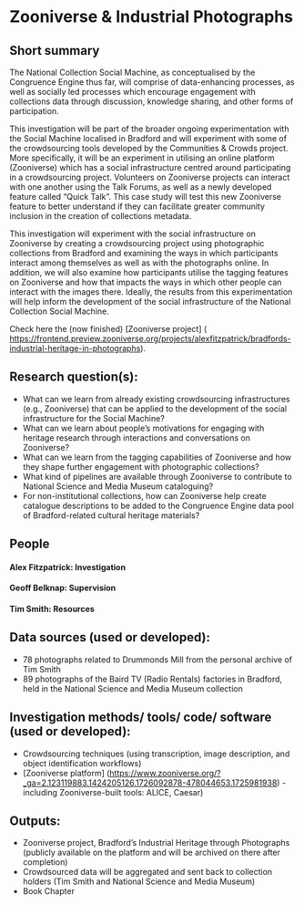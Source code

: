 # Zooniverse & Industrial Photographs


## Short summary
The National Collection Social Machine, as conceptualised by the Congruence Engine thus far, will comprise of data-enhancing processes, as well as socially led processes which encourage engagement with collections data through discussion, knowledge sharing, and other forms of participation. 

This investigation will be part of the broader ongoing experimentation with the Social Machine localised in Bradford and will experiment with some of the crowdsourcing tools developed by the Communities & Crowds project. More specifically, it will be an experiment in utilising an online platform (Zooniverse) which has a social infrastructure centred around participating in a crowdsourcing project. Volunteers on Zooniverse projects can interact with one another using the Talk Forums, as well as a newly developed feature called “Quick Talk”. This case study will test this new Zooniverse feature to better understand if they can facilitate greater community inclusion in the creation of collections metadata.

This investigation will experiment with the social infrastructure on Zooniverse by creating a crowdsourcing project using photographic collections from Bradford and examining the ways in which participants interact among themselves as well as with the photographs online. In addition, we will also examine how participants utilise the tagging features on Zooniverse and how that impacts the ways in which other people can interact with the images there. Ideally, the results from this experimentation will help inform the development of the social infrastructure of the National Collection Social Machine. 

Check here the (now finished) [Zooniverse project] ( https://frontend.preview.zooniverse.org/projects/alexfitzpatrick/bradfords-industrial-heritage-in-photographs). 
## Research question(s):


- What can we learn from already existing crowdsourcing infrastructures (e.g., Zooniverse) that can be applied to the development of the social infrastructure for the Social Machine?
- What can we learn about people’s motivations for engaging with heritage research through interactions and conversations on Zooniverse?
- What can we learn from the tagging capabilities of Zooniverse and how they shape further engagement with photographic collections?
- What kind of pipelines are available through Zooniverse to contribute to National Science and Media Museum cataloguing?
- For non-institutional collections, how can Zooniverse help create catalogue descriptions to be added to the Congruence Engine data pool of Bradford-related cultural heritage materials?


## People

#### Alex Fitzpatrick: Investigation
#### Geoff Belknap: Supervision
#### Tim Smith: Resources


## Data sources (used or developed):
- 78 photographs related to Drummonds Mill from the personal archive of Tim Smith
- 89 photographs of the Baird TV (Radio Rentals) factories in Bradford, held in the National Science and Media Museum collection


## Investigation methods/ tools/ code/ software (used or developed):
- Crowdsourcing techniques (using transcription, image description, and object identification workflows) 
- [Zooniverse platform] (https://www.zooniverse.org/?_ga=2.123119883.1424205126.1726092878-478044653.1725981938) - including Zooniverse-built tools: ALICE, Caesar)

## Outputs:
- Zooniverse project, Bradford’s Industrial Heritage through Photographs (publicly available on the platform and will be archived on there after completion)
- Crowdsourced data will be aggregated and sent back to collection holders (Tim Smith and National Science and Media Museum)
- Book Chapter

